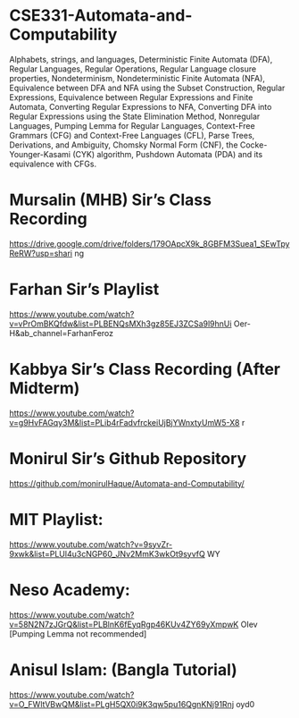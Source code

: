 # CSE331-Automata-and-Computability

Alphabets, strings, and languages, Deterministic Finite Automata (DFA), Regular Languages, Regular Operations, Regular Language closure properties, Nondeterminism, Nondeterministic Finite Automata (NFA), Equivalence between DFA and NFA using the Subset Construction, Regular Expressions, Equivalence between Regular Expressions and Finite Automata, Converting Regular Expressions to NFA, Converting DFA into Regular Expressions using the State Elimination Method, Nonregular Languages, Pumping Lemma for Regular Languages, Context-Free Grammars (CFG) and Context-Free Languages (CFL), Parse Trees, Derivations, and Ambiguity, Chomsky Normal Form (CNF), the Cocke-Younger-Kasami (CYK) algorithm, Pushdown Automata (PDA) and its equivalence with CFGs.

# Mursalin (MHB) Sir’s Class Recording 
https://drive.google.com/drive/folders/179OApcX9k_8GBFM3Suea1_SEwTpyReRW?usp=shari
 ng 
 
# Farhan Sir’s Playlist 
https://www.youtube.com/watch?v=vPrOmBKQfdw&list=PLBENQsMXh3gz85EJ3ZCSa9l9hnUi
 Oer-H&ab_channel=FarhanFeroz 
 
# Kabbya Sir’s Class Recording (After Midterm) 
https://www.youtube.com/watch?v=g9HvFAGqy3M&list=PLib4rFadvfrckeiUjBjYWnxtyUmW5-X8
 r 
 
# Monirul Sir’s Github Repository 
https://github.com/monirulHaque/Automata-and-Computability/ 

# MIT Playlist: 
https://www.youtube.com/watch?v=9syvZr-9xwk&list=PLUl4u3cNGP60_JNv2MmK3wkOt9syvfQ
 WY 
 
# Neso Academy: 
https://www.youtube.com/watch?v=58N2N7zJGrQ&list=PLBlnK6fEyqRgp46KUv4ZY69yXmpwK
 OIev [Pumping Lemma not recommended] 
 
# Anisul Islam: (Bangla Tutorial)  
https://www.youtube.com/watch?v=O_FWltVBwQM&list=PLgH5QX0i9K3qw5pu16QgnKNj91Rnj
 oyd0
